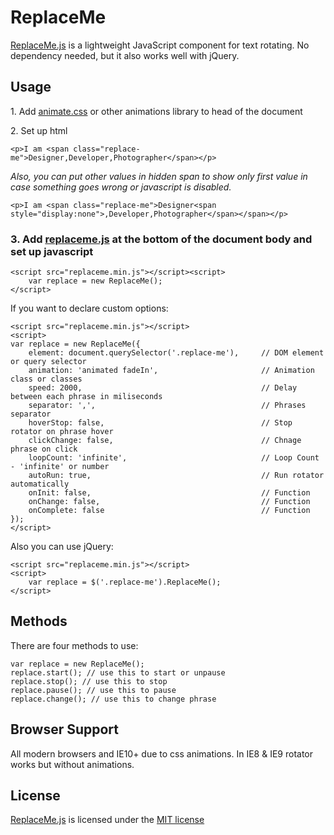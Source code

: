 # ReplaceMe
<p><a href="https://github.com/adrianklimek/ReplaceMe">ReplaceMe.js</a> is a lightweight JavaScript component for text rotating. No dependency needed, but it also works well with jQuery.</p>

<h2>Usage</h2>
<p>1. Add <a href="https://daneden.github.io/animate.css/">animate.css</a> or other animations library to head of the document</p>

<p>2. Set up html</p>
<pre><code class="html">&lt;p&gt;I am &lt;span class=&quot;replace-me&quot;&gt;Designer,Developer,Photographer&lt;/span&gt;&lt;/p&gt;</code></pre>

<p><i>Also, you can put other values in hidden span to show only first value in case something goes wrong or javascript is disabled.</i></p>
<pre><code class="html">&lt;p&gt;I am &lt;span class=&quot;replace-me&quot;&gt;Designer&lt;span style=&quot;display:none&quot;&gt;,Developer,Photographer&lt;/span&gt;&lt;/span&gt;&lt;/p&gt;</code></pre>

<h3>3. Add <a href="https://github.com/adrianklimek/ReplaceMe/">replaceme.js</a> at the bottom of the document body and set up javascript</h3>
<pre><code class="html">&lt;script src=&quot;replaceme.min.js&quot;&gt;&lt;/script&gt;&lt;script&gt;
    var replace = new ReplaceMe();
&lt;/script&gt;</code></pre>

<p>If you want to declare custom options: </p>
<pre><code class="html">&lt;script src=&quot;replaceme.min.js&quot;&gt;&lt;/script&gt;
&lt;script&gt;
var replace = new ReplaceMe({
    element: document.querySelector('.replace-me'),     // DOM element or query selector 
    animation: 'animated fadeIn',                       // Animation class or classes
    speed: 2000,                                        // Delay between each phrase in miliseconds
    separator: ',',                                     // Phrases separator
    hoverStop: false,                                   // Stop rotator on phrase hover
    clickChange: false,                                 // Chnage phrase on click
    loopCount: 'infinite',                              // Loop Count - 'infinite' or number
    autoRun: true,                                      // Run rotator automatically
    onInit: false,                                      // Function
    onChange: false,                                    // Function
    onComplete: false                                   // Function
});
&lt;/script&gt;</code></pre>
<p>Also you can use jQuery: </p>
<pre><code class="html">&lt;script src=&quot;replaceme.min.js&quot;&gt;&lt;/script&gt;
&lt;script&gt;
    var replace = $('.replace-me').ReplaceMe();
&lt;/script&gt;</code></pre>

<h2>Methods</h2>
<p>There are four methods to use:</p>
<pre><code class="js">var replace = new ReplaceMe();
replace.start(); // use this to start or unpause
replace.stop(); // use this to stop
replace.pause(); // use this to pause
replace.change(); // use this to change phrase</code></pre>

<h2>Browser Support</h2>
<p>All modern browsers and IE10+ due to css animations. In IE8 & IE9 rotator works but without animations.</p>

<h2>License</h2>
<p><a href="https://github.com/adrianklimek/ReplaceMe">ReplaceMe.js</a> is licensed under the <a href="http://opensource.org/licenses/MIT">MIT license</a></p>

